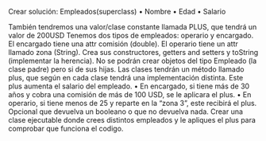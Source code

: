 Crear solución:
Empleados(superclass)
	•	Nombre
	•	Edad
	•	Salario

También tendremos una valor/clase constante llamada PLUS, que tendrá un valor de 200USD
Tenemos dos tipos de empleados: operario y encargado.
El encargado tiene una attr comisión (double).
El operario tiene un attr llamado zona (String).
Crea sus constructores, getters and setters y toString (implementar la herencia).
No se podrán crear objetos del tipo Empleado (la clase padre) pero si de sus hijas.
Las clases tendrán un método llamado plus, que según en cada clase tendrá una implementación distinta. Este plus aumenta el salario del empleado.
	•	En encargado, si tiene más de 30 años y cobra una comisión de más de 100 USD, se le aplicara el plus.
	•	En operario, si tiene menos de 25 y reparte en la “zona 3”, este recibirá el plus.
Opcional que devuelva un booleano o que no devuelva nada.
Crear una clase ejecutable donde crees distintos empleados y le apliques el plus para comprobar que funciona el codigo.
